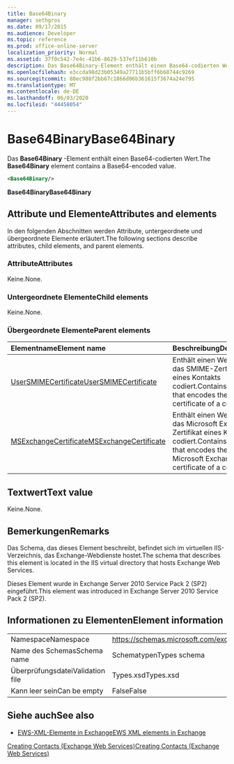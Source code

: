 ```yaml
---
title: Base64Binary
manager: sethgros
ms.date: 09/17/2015
ms.audience: Developer
ms.topic: reference
ms.prod: office-online-server
localization_priority: Normal
ms.assetid: 37f0c542-7e4c-41b6-8629-537ef11b610b
description: Das Base64Binary-Element enthält einen Base64-codierten Wert.
ms.openlocfilehash: e3ccda98d23b05349a27711b5bff6b68744c9269
ms.sourcegitcommit: 88ec988f2bb67c1866d06b361615f3674a24e795
ms.translationtype: MT
ms.contentlocale: de-DE
ms.lasthandoff: 06/03/2020
ms.locfileid: "44458054"
---
```

# <a name="base64binary"></a><span data-ttu-id="83190-103">Base64Binary</span><span class="sxs-lookup"><span data-stu-id="83190-103">Base64Binary</span></span>

<span data-ttu-id="83190-104">Das **Base64Binary** -Element enthält einen Base64-codierten Wert.</span><span class="sxs-lookup"><span data-stu-id="83190-104">The **Base64Binary** element contains a Base64-encoded value.</span></span> 
  
```XML
<Base64Binary/>
```

 <span data-ttu-id="83190-105">**Base64Binary**</span><span class="sxs-lookup"><span data-stu-id="83190-105">**Base64Binary**</span></span>
## <a name="attributes-and-elements"></a><span data-ttu-id="83190-106">Attribute und Elemente</span><span class="sxs-lookup"><span data-stu-id="83190-106">Attributes and elements</span></span>

<span data-ttu-id="83190-107">In den folgenden Abschnitten werden Attribute, untergeordnete und übergeordnete Elemente erläutert.</span><span class="sxs-lookup"><span data-stu-id="83190-107">The following sections describe attributes, child elements, and parent elements.</span></span>
  
### <a name="attributes"></a><span data-ttu-id="83190-108">Attribute</span><span class="sxs-lookup"><span data-stu-id="83190-108">Attributes</span></span>

<span data-ttu-id="83190-109">Keine.</span><span class="sxs-lookup"><span data-stu-id="83190-109">None.</span></span>
  
### <a name="child-elements"></a><span data-ttu-id="83190-110">Untergeordnete Elemente</span><span class="sxs-lookup"><span data-stu-id="83190-110">Child elements</span></span>

<span data-ttu-id="83190-111">Keine.</span><span class="sxs-lookup"><span data-stu-id="83190-111">None.</span></span>
  
### <a name="parent-elements"></a><span data-ttu-id="83190-112">Übergeordnete Elemente</span><span class="sxs-lookup"><span data-stu-id="83190-112">Parent elements</span></span>

|<span data-ttu-id="83190-113">**Elementname**</span><span class="sxs-lookup"><span data-stu-id="83190-113">**Element name**</span></span>|<span data-ttu-id="83190-114">**Beschreibung**</span><span class="sxs-lookup"><span data-stu-id="83190-114">**Description**</span></span>|
|:-----|:-----|
|[<span data-ttu-id="83190-115">UserSMIMECertificate</span><span class="sxs-lookup"><span data-stu-id="83190-115">UserSMIMECertificate</span></span>](usersmimecertificate.md) <br/> |<span data-ttu-id="83190-116">Enthält einen Wert, der das SMIME-Zertifikat eines Kontakts codiert.</span><span class="sxs-lookup"><span data-stu-id="83190-116">Contains a value that encodes the SMIME certificate of a contact.</span></span>  <br/> |
|[<span data-ttu-id="83190-117">MSExchangeCertificate</span><span class="sxs-lookup"><span data-stu-id="83190-117">MSExchangeCertificate</span></span>](msexchangecertificate.md) <br/> |<span data-ttu-id="83190-118">Enthält einen Wert, der das Microsoft Exchange Zertifikat eines Kontakts codiert.</span><span class="sxs-lookup"><span data-stu-id="83190-118">Contains a value that encodes the Microsoft Exchange certificate of a contact.</span></span>  <br/> |
   
## <a name="text-value"></a><span data-ttu-id="83190-119">Textwert</span><span class="sxs-lookup"><span data-stu-id="83190-119">Text value</span></span>

<span data-ttu-id="83190-120">Keine.</span><span class="sxs-lookup"><span data-stu-id="83190-120">None.</span></span>
  
## <a name="remarks"></a><span data-ttu-id="83190-121">Bemerkungen</span><span class="sxs-lookup"><span data-stu-id="83190-121">Remarks</span></span>

<span data-ttu-id="83190-122">Das Schema, das dieses Element beschreibt, befindet sich im virtuellen IIS-Verzeichnis, das Exchange-Webdienste hostet.</span><span class="sxs-lookup"><span data-stu-id="83190-122">The schema that describes this element is located in the IIS virtual directory that hosts Exchange Web Services.</span></span>
  
<span data-ttu-id="83190-123">Dieses Element wurde in Exchange Server 2010 Service Pack 2 (SP2) eingeführt.</span><span class="sxs-lookup"><span data-stu-id="83190-123">This element was introduced in Exchange Server 2010 Service Pack 2 (SP2).</span></span>
  
## <a name="element-information"></a><span data-ttu-id="83190-124">Informationen zu Elementen</span><span class="sxs-lookup"><span data-stu-id="83190-124">Element information</span></span>

|||
|:-----|:-----|
|<span data-ttu-id="83190-125">Namespace</span><span class="sxs-lookup"><span data-stu-id="83190-125">Namespace</span></span>  <br/> |https://schemas.microsoft.com/exchange/services/2006/types  <br/> |
|<span data-ttu-id="83190-126">Name des Schemas</span><span class="sxs-lookup"><span data-stu-id="83190-126">Schema name</span></span>  <br/> |<span data-ttu-id="83190-127">Schematypen</span><span class="sxs-lookup"><span data-stu-id="83190-127">Types schema</span></span>  <br/> |
|<span data-ttu-id="83190-128">Überprüfungsdatei</span><span class="sxs-lookup"><span data-stu-id="83190-128">Validation file</span></span>  <br/> |<span data-ttu-id="83190-129">Types.xsd</span><span class="sxs-lookup"><span data-stu-id="83190-129">Types.xsd</span></span>  <br/> |
|<span data-ttu-id="83190-130">Kann leer sein</span><span class="sxs-lookup"><span data-stu-id="83190-130">Can be empty</span></span>  <br/> |<span data-ttu-id="83190-131">False</span><span class="sxs-lookup"><span data-stu-id="83190-131">False</span></span>  <br/> |
   
## <a name="see-also"></a><span data-ttu-id="83190-132">Siehe auch</span><span class="sxs-lookup"><span data-stu-id="83190-132">See also</span></span>



- [<span data-ttu-id="83190-133">EWS-XML-Elemente in Exchange</span><span class="sxs-lookup"><span data-stu-id="83190-133">EWS XML elements in Exchange</span></span>](ews-xml-elements-in-exchange.md)


[<span data-ttu-id="83190-134">Creating Contacts (Exchange Web Services)</span><span class="sxs-lookup"><span data-stu-id="83190-134">Creating Contacts (Exchange Web Services)</span></span>](https://msdn.microsoft.com/library/4845917e-70d1-481c-bbd7-011ec6571789%28Office.15%29.aspx)

